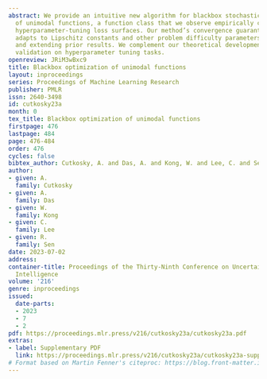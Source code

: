 ```yaml
---
abstract: We provide an intuitive new algorithm for blackbox stochastic optimization
  of unimodal functions, a function class that we observe empirically can capture
  hyperparameter-tuning loss surfaces. Our method’s convergence guarantee automatically
  adapts to Lipschitz constants and other problem difficulty parameters, recovering
  and extending prior results. We complement our theoretical development with experimental
  validation on hyperparameter tuning tasks.
openreview: JRiM3wBxc9
title: Blackbox optimization of unimodal functions
layout: inproceedings
series: Proceedings of Machine Learning Research
publisher: PMLR
issn: 2640-3498
id: cutkosky23a
month: 0
tex_title: Blackbox optimization of unimodal functions
firstpage: 476
lastpage: 484
page: 476-484
order: 476
cycles: false
bibtex_author: Cutkosky, A. and Das, A. and Kong, W. and Lee, C. and Sen, R.
author:
- given: A.
  family: Cutkosky
- given: A.
  family: Das
- given: W.
  family: Kong
- given: C.
  family: Lee
- given: R.
  family: Sen
date: 2023-07-02
address:
container-title: Proceedings of the Thirty-Ninth Conference on Uncertainty in Artificial
  Intelligence
volume: '216'
genre: inproceedings
issued:
  date-parts:
  - 2023
  - 7
  - 2
pdf: https://proceedings.mlr.press/v216/cutkosky23a/cutkosky23a.pdf
extras:
- label: Supplementary PDF
  link: https://proceedings.mlr.press/v216/cutkosky23a/cutkosky23a-supp.pdf
# Format based on Martin Fenner's citeproc: https://blog.front-matter.io/posts/citeproc-yaml-for-bibliographies/
---
```

